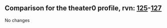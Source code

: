 ## Comparison for the theater0 profile, rvn: [125](https://github.com/PRO100KatYT/FortniteProfileRevisions/tree/main/profiles/theater0/125%20theater0.json)-[127](https://github.com/PRO100KatYT/FortniteProfileRevisions/tree/main/profiles/theater0/127%20theater0.json)

No changes
